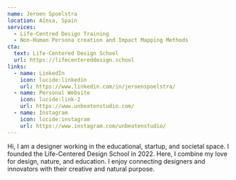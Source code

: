 ```yaml
---
name: Jeroen Spoelstra
location: Aínsa, Spain
services:
  - Life-Centred Design Training
  - Non-Human Persona creation and Impact Mapping Methods
cta:
  text: Life-Centered Design School
  url: https://lifecentereddesign.school
links:
  - name: LinkedIn
    icon: lucide:linkedin
    url: https://www.linkedin.com/in/jeroenspoelstra/
  - name: Personal Website
    icon: lucide:link-2
    url: https://www.unbeatenstudio.com/
  - name: Instagram
    icon: lucide:instagram
    url: https://www.instagram.com/unbeatenstudio/
---
```


Hi, I am a designer working in the educational, startup, and societal space. I founded the Life-Centered Design School in 2022. Here, I combine my love for design, nature, and education. I enjoy connecting designers and innovators with their creative and natural purpose.
